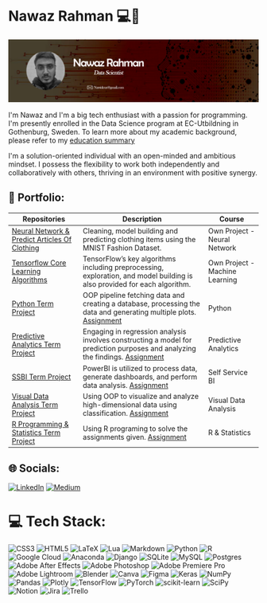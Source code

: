 # Nawaz Rahman :computer::robot:

![Banner](banner.png)

I'm Nawaz and I'm a big tech enthusiast with a passion for programming. I'm presently enrolled in the Data Science program at EC-Utbildning in Gothenburg, Sweden. To learn more about my academic background, please refer to my [education summary][es]

I'm a solution-oriented individual with an open-minded and ambitious mindset. I possess the flexibility to work both independently and collaboratively with others, thriving in an environment with positive synergy.


## :briefcase: Portfolio:
| Repositories                   | Description                        | Course                    |
| ------------------------------ | ---------------------------------- | ------------------------- |
|[Neural Network & Predict Articles Of Clothing][nn] | Cleaning, model building and predicting clothing items using the MNIST Fashion Dataset. | Own Project - Neural Network |
|[Tensorflow Core Learning Algorithms][tf] | TensorFlow’s key algorithms including preprocessing, exploration, and model building is also provided for each algorithm. | Own Project - Machine Learning|
|[Python Term Project][pyt] | OOP pipeline fetching data and creating a database, processing the data and generating multiple plots. [Assignment][pyt-as] | Python |
|[Predictive Analytics Term Project][pre] | Engaging in regression analysis involves constructing a model for prediction purposes and analyzing the findings. [Assignment][pre-as] | Predictive Analytics |
|[SSBI Term Project][ssbi] | PowerBI is utilized to process data, generate dashboards, and perform data analysis. [Assignment][ssbi-as] | Self Service BI |
|[Visual Data Analysis Term Project][vis] | Using OOP to visualize and analyze high-dimensional data using classification. [Assignment][vis-as] | Visual Data Analysis |
|[R Programming & Statistics Term Project][r] | Using R programing to solve the assignments given. [Assignment][r-as] | R & Statistics |


[es]: https://github.com/Shahmaan/Shahmaan/blob/main/Courses_info.md
[nn]: https://github.com/Shahmaan/Neural_Networks/blob/main/Neural_Networks.ipynb
[tf]: https://github.com/Shahmaan/TensorFlow_MachineLearning/blob/main/TensorFlow_MachineLearning.ipynb
[pyt]: https://github.com/Shahmaan/Python-Course/tree/main/Term%20Project
[pre]: https://github.com/Shahmaan/Predictive-Analytics-Course/blob/main/Term%20Project/Nawaz_Rahman_Prediktiv_analys_VG.ipynb
[ssbi]: https://github.com/Shahmaan/Self-Service-Bi-Course/tree/main/Term%20Project
[vis]: https://github.com/Shahmaan/Visual-Data-Analysis-Course/tree/main/Term%20Project
[r]: https://github.com/Shahmaan/R-Statistics-Course/tree/main/Term%20Project

[pyt-as]: https://github.com/Shahmaan/Python-Course/blob/main/Term%20Project/Python_Assignment.pdf
[pre-as]: https://github.com/Shahmaan/Predictive-Analytics-Course/blob/main/Term%20Project/Prediktiv_analys_Assignment.pdf
[ssbi-as]: https://github.com/Shahmaan/Self-Service-Bi-Course/blob/main/Term%20Project/Assignment_SSBI.pdf
[vis-as]: https://github.com/Shahmaan/Visual-Data-Analysis-Course/blob/main/Term%20Project/Visuell_data_analys_Assignment.pdf
[r-as]: https://github.com/Shahmaan/R-Statistics-Course/blob/main/Term%20Project/Assignment_R_och_statistik.pdf



## 🌐 Socials:
[![LinkedIn](https://img.shields.io/badge/LinkedIn-%230077B5.svg?logo=linkedin&logoColor=white)](https://linkedin.com/in/nawazrahman) [![Medium](https://img.shields.io/badge/Medium-12100E?logo=medium&logoColor=white)](https://medium.com/@nawazrahman) 


[linkedin]: https://www.linkedin.com/in/daniel-nilsson-a3a65b241/


# 💻 Tech Stack:
![CSS3](https://img.shields.io/badge/css3-%231572B6.svg?style=for-the-badge&logo=css3&logoColor=white) ![HTML5](https://img.shields.io/badge/html5-%23E34F26.svg?style=for-the-badge&logo=html5&logoColor=white) ![LaTeX](https://img.shields.io/badge/latex-%23008080.svg?style=for-the-badge&logo=latex&logoColor=white) ![Lua](https://img.shields.io/badge/lua-%232C2D72.svg?style=for-the-badge&logo=lua&logoColor=white) ![Markdown](https://img.shields.io/badge/markdown-%23000000.svg?style=for-the-badge&logo=markdown&logoColor=white) ![Python](https://img.shields.io/badge/python-3670A0?style=for-the-badge&logo=python&logoColor=ffdd54) ![R](https://img.shields.io/badge/r-%23276DC3.svg?style=for-the-badge&logo=r&logoColor=white) ![Google Cloud](https://img.shields.io/badge/Google%20Cloud-%234285F4.svg?style=for-the-badge&logo=google-cloud&logoColor=white) ![Anaconda](https://img.shields.io/badge/Anaconda-%2344A833.svg?style=for-the-badge&logo=anaconda&logoColor=white) ![Django](https://img.shields.io/badge/django-%23092E20.svg?style=for-the-badge&logo=django&logoColor=white) ![SQLite](https://img.shields.io/badge/sqlite-%2307405e.svg?style=for-the-badge&logo=sqlite&logoColor=white) ![MySQL](https://img.shields.io/badge/mysql-%2300f.svg?style=for-the-badge&logo=mysql&logoColor=white) ![Postgres](https://img.shields.io/badge/postgres-%23316192.svg?style=for-the-badge&logo=postgresql&logoColor=white) ![Adobe After Effects](https://img.shields.io/badge/Adobe%20After%20Effects-9999FF.svg?style=for-the-badge&logo=Adobe%20After%20Effects&logoColor=white) ![Adobe Photoshop](https://img.shields.io/badge/adobephotoshop-%2331A8FF.svg?style=for-the-badge&logo=adobephotoshop&logoColor=white) ![Adobe Premiere Pro](https://img.shields.io/badge/Adobe%20Premiere%20Pro-9999FF.svg?style=for-the-badge&logo=Adobe%20Premiere%20Pro&logoColor=white) ![Adobe Lightroom](https://img.shields.io/badge/Adobe%20Lightroom-31A8FF.svg?style=for-the-badge&logo=Adobe%20Lightroom&logoColor=white) ![Blender](https://img.shields.io/badge/blender-%23F5792A.svg?style=for-the-badge&logo=blender&logoColor=white) ![Canva](https://img.shields.io/badge/Canva-%2300C4CC.svg?style=for-the-badge&logo=Canva&logoColor=white) 	![Figma](https://img.shields.io/badge/figma-%23F24E1E.svg?style=for-the-badge&logo=figma&logoColor=white) ![Keras](https://img.shields.io/badge/Keras-%23D00000.svg?style=for-the-badge&logo=Keras&logoColor=white) ![NumPy](https://img.shields.io/badge/numpy-%23013243.svg?style=for-the-badge&logo=numpy&logoColor=white) ![Pandas](https://img.shields.io/badge/pandas-%23150458.svg?style=for-the-badge&logo=pandas&logoColor=white) ![Plotly](https://img.shields.io/badge/Plotly-%233F4F75.svg?style=for-the-badge&logo=plotly&logoColor=white) ![TensorFlow](https://img.shields.io/badge/TensorFlow-%23FF6F00.svg?style=for-the-badge&logo=TensorFlow&logoColor=white) ![PyTorch](https://img.shields.io/badge/PyTorch-%23EE4C2C.svg?style=for-the-badge&logo=PyTorch&logoColor=white) ![scikit-learn](https://img.shields.io/badge/scikit--learn-%23F7931E.svg?style=for-the-badge&logo=scikit-learn&logoColor=white) ![SciPy](https://img.shields.io/badge/SciPy-%230C55A5.svg?style=for-the-badge&logo=scipy&logoColor=%white) ![Notion](https://img.shields.io/badge/Notion-%23000000.svg?style=for-the-badge&logo=notion&logoColor=white) ![Jira](https://img.shields.io/badge/jira-%230A0FFF.svg?style=for-the-badge&logo=jira&logoColor=white) ![Trello](https://img.shields.io/badge/Trello-%23026AA7.svg?style=for-the-badge&logo=Trello&logoColor=white)


